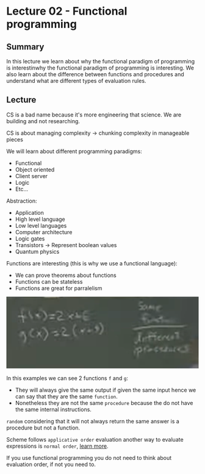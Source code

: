 # Lecture 02 - Functional programming

## Summary

In this lecture we learn about why the functional paradigm of programming is interestinwhy the functional paradigm of programming is interesting. We also learn about the difference between functions and procedures and understand what are different types of evaluation rules.

## Lecture

CS is a bad name because it's more engineering that science. We are building and not researching.

CS is about managing complexity -> chunking complexity in manageable pieces

We will learn about different programming paradigms:

- Functional
- Object oriented
- Client server
- Logic
- Etc...

Abstraction:

- Application
- High level language
- Low level languages
- Computer architecture
- Logic gates
- Transistors -> Represent boolean values
- Quantum physics

Functions are interesting (this is why we use a functional language):

- We can prove theorems about functions
- Functions can be stateless
- Functions are great for parralelism

![same functions different procedures](assets/same_functions_different_procedures.png)

In this examples we can see 2 functions `f` and `g`:

- They will always give the same output if given the same input hence we can say that they are the same `function`.
- Nonetheless they are not the same `procedure` because the do not have the same internal instructions.

`random` considering that it will not always return the same answer is a procedure but not a function.

Scheme follows `applicative order` evaluation another way to evaluate expressions is `normal order`, [learn more](https://sookocheff.com/post/fp/evaluating-lambda-expressions/).

If you use functional programming you do not need to think about evaluation order, if not you need to.
